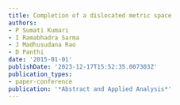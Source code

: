 ```yaml
---
title: Completion of a dislocated metric space
authors:
- P Sumati Kumari
- I Ramabhadra Sarma
- J Madhusudana Rao
- D Panthi
date: '2015-01-01'
publishDate: '2023-12-17T15:52:35.007303Z'
publication_types:
- paper-conference
publication: '*Abstract and Applied Analysis*'
---
```

